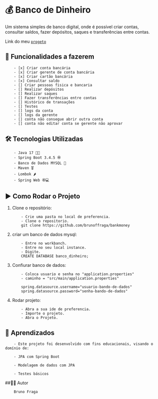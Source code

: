 # 💰 Banco de Dinheiro

Um sistema simples de banco digital, onde é possível criar contas, consultar saldos, fazer depósitos, saques e transferências entre contas.

Link do meu
    [
    ```
        progeto
    ```
    ](https://github.com/brunoffraga/bankmoney)

## 🚀 Funcionalidades a fazerem

```
    - [x] Criar conta bancária
    - [x] Criar gerente de conta bancária
    - [x] Criar cartão bancária
    - [x] Consultar saldo
    - [] Criar pessoas fisica e bancaria
    - [] Realizar depósitos
    - [] Realizar saques
    - [] Fazer transferências entre contas
    - [] Histórico de transações
    - [] Testes
    - [] logs da conta
    - [] logs da gerente
    - [] conta não consegue abrir outra conta
    - [] conta não editar conta se gerente não aprovar
```

## 🛠️ Tecnologias Utilizadas

```
    - Java 17 🧑‍💻
    - Spring Boot 3.4.5 🏵️
    - Banco de Dados MYSQL 🏦
    - Maven 🎖️
    - Lombok 🌶️
    - Spring Web 🏵️💻
```

## ▶️ Como Rodar o Projeto

1. Clone o repositório:

    ```
        - Crie uma pasta no local de preferencia.
        - Clone o repositorio.
        git clone https://github.com/brunoffraga/bankmoney
    ```

2. criar um banco de dados mysql: 
   
    ```
        - Entre no workbanch.
        - Entre no seu local instance.
        - Digite.
        CREATE DATABASE banco_dinheiro;
    ```

3. Confiurar banco de dados: 
   
    ```
        - Coloca usuario e senha no "application.properties"
        - caminho = "src/main/application.properties"

        spring.datasource.username="usuario-bando-de-dados"
        spring.datasource.password="senha-bando-de-dados"
    ```
    
4. Rodar projeto: 
   
    ```
        - Abra a sua ide de preferencia.
        - Importe o projeto.
        - Abra o Projeto.
    ```

## 🧠 Aprendizados

```   
    - Este projeto foi desenvolvido com fins educacionais, visando o domínio de:

    - JPA com Spring Boot

    - Modelagem de dados com JPA

    - Testes básicos
```

##🧑‍💻 Autor

```
    Bruno Fraga
```    